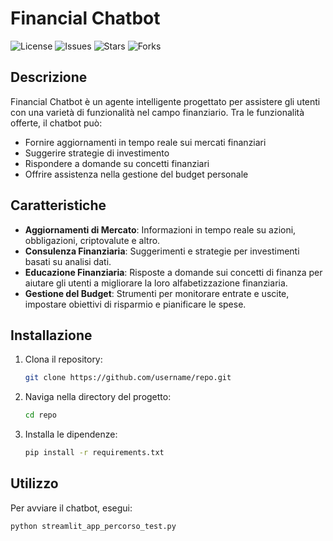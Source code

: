 # Financial Chatbot

![License](https://img.shields.io/github/license/Fievel102/Alten)
![Issues](https://img.shields.io/github/issues/username/repo)
![Stars](https://img.shields.io/github/stars/username/repo)
![Forks](https://img.shields.io/github/forks/username/repo)

## Descrizione

Financial Chatbot è un agente intelligente progettato per assistere gli utenti con una varietà di funzionalità nel campo finanziario. Tra le funzionalità offerte, il chatbot può:

- Fornire aggiornamenti in tempo reale sui mercati finanziari
- Suggerire strategie di investimento
- Rispondere a domande su concetti finanziari
- Offrire assistenza nella gestione del budget personale

## Caratteristiche

- **Aggiornamenti di Mercato**: Informazioni in tempo reale su azioni, obbligazioni, criptovalute e altro.
- **Consulenza Finanziaria**: Suggerimenti e strategie per investimenti basati su analisi dati.
- **Educazione Finanziaria**: Risposte a domande sui concetti di finanza per aiutare gli utenti a migliorare la loro alfabetizzazione finanziaria.
- **Gestione del Budget**: Strumenti per monitorare entrate e uscite, impostare obiettivi di risparmio e pianificare le spese.

## Installazione

1. Clona il repository:
    ```sh
    git clone https://github.com/username/repo.git
    ```
2. Naviga nella directory del progetto:
    ```sh
    cd repo
    ```
3. Installa le dipendenze:
    ```sh
    pip install -r requirements.txt
    ```

## Utilizzo

Per avviare il chatbot, esegui:
```sh
python streamlit_app_percorso_test.py
